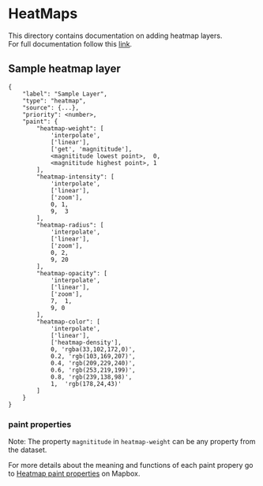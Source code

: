 # HeatMaps

This directory contains documentation on adding heatmap layers.\
For full documentation follow this [link](https://docs.mapbox.com/help/tutorials/make-a-heatmap-with-mapbox-gl-js/).

## Sample heatmap layer

```
{
    "label": "Sample Layer",
    "type": "heatmap",
    "source": {...},
    "priority": <number>,
    "paint": {
        "heatmap-weight": [
            'interpolate',
            ['linear'],
            ['get', 'magnititude'],
            <magnititude lowest point>,  0,
            <magnititude highest point>, 1
        ],
        "heatmap-intensity": [
            'interpolate',
            ['linear'],
            ['zoom'],
            0, 1,
            9,  3
        ],
        "heatmap-radius": [
            'interpolate',
            ['linear'],
            ['zoom'],
            0, 2,
            9, 20
        ],
        "heatmap-opacity": [
            'interpolate',
            ['linear'],
            ['zoom'],
            7,  1,
            9, 0
        ],
        "heatmap-color": [
            'interpolate',
            ['linear'],
            ['heatmap-density'],
            0, 'rgba(33,102,172,0)',
            0.2, 'rgb(103,169,207)',
            0.4, 'rgb(209,229,240)',
            0.6, 'rgb(253,219,199)',
            0.8, 'rgb(239,138,98)',
            1,  'rgb(178,24,43)'
        ]
    }
}
```

### paint properties

Note: The property `magnititude` in `heatmap-weight` can be any property from the dataset.

For more details about the meaning and functions of each paint propery go to [Heatmap paint properties](https://docs.mapbox.com/help/tutorials/make-a-heatmap-with-mapbox-gl-js/#heatmap-paint-properties) on Mapbox.
